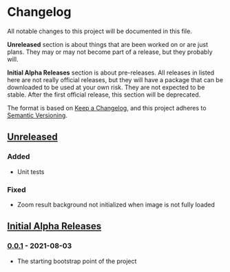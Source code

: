 # Changelog
All notable changes to this project will be documented in this file.

**Unreleased** section is about things that are been worked on or are just plans. They may or may 
not become part of a release, but they probably will.

**Initial Alpha Releases** section is about pre-releases. All releases in listed here are not really 
official releases, but they will have a package that can be downloaded to be used at your own risk. 
They are not expected to be stable. After the first official release, this section will be deprecated.

The format is based on [Keep a Changelog](https://keepachangelog.com/en/1.0.0/),
and this project adheres to [Semantic Versioning](https://semver.org/spec/v2.0.0.html).

## [Unreleased]

### Added

- Unit tests

### Fixed
 
- Zoom result background not initialized when image is not fully loaded

## [Initial Alpha Releases]

### [0.0.1] - 2021-08-03

- The starting bootstrap point of the project


[Unreleased]: https://github.com/fabio-blanco/ngx-uc/compare/0.0.1...HEAD
[Initial Alpha Releases]: https://github.com/fabio-blanco/ngx-uc/compare/0.0.1...HEAD
[0.0.1]: https://github.com/fabio-blanco/ngx-uc/releases/tag/0.0.1
